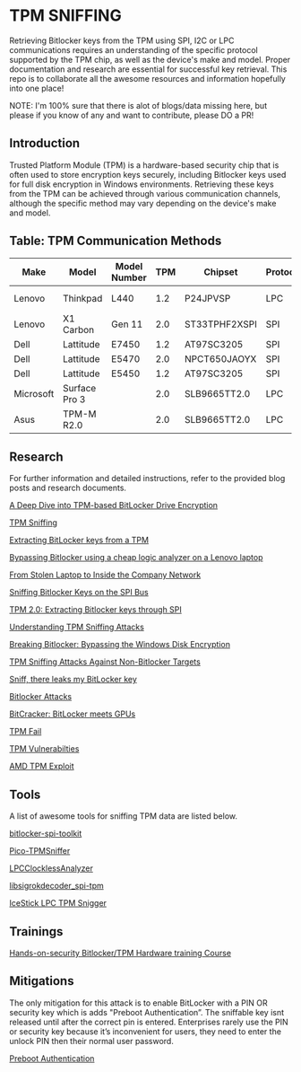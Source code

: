 # TPM SNIFFING

Retrieving Bitlocker keys from the TPM using SPI, I2C or LPC communications requires an understanding of the specific protocol supported by the TPM chip, as well as the device's make and model. Proper documentation and research are essential for successful key retrieval. This repo is to collaborate all the awesome resources and information hopefully into one place!

NOTE: I'm 100% sure that there is alot of blogs/data missing here, but please if you know of any and want to contribute, please DO a PR!

## Introduction

Trusted Platform Module (TPM) is a hardware-based security chip that is often used to store encryption keys securely, including Bitlocker keys used for full disk encryption in Windows environments. Retrieving these keys from the TPM can be achieved through various communication channels, although the specific method may vary depending on the device's make and model.

## Table: TPM Communication Methods

| Make       | Model           | Model Number | TPM       | Chipset  | Protocol | Location   | Debug Headers | Blog/Research   | Extractable |
|------------|-----------------|--------------|-----------|----------|----------|------------|---------------|-----------------|-------------|
| Lenovo     | Thinkpad        | L440         | 1.2       | P24JPVSP | LPC      | Under Keyboard | Yes       | [Blog](https://blog.scrt.ch/2021/11/15/tpm-sniffing/)               | Yes         |
| Lenovo     | X1 Carbon       | Gen 11       | 2.0       | ST33TPHF2XSPI | SPI      | Under Motherboard | Test Pads       | [@NoobieDog](https://x.com/NoobieDog/status/1755166872985571662?s=20)               | Yes         |
| Dell       | Lattitude       | E7450        | 1.2       | AT97SC3205 | SPI    | Motherboard| No           | [@SecurityJon](https://twitter.com/SecurityJon/status/1445020885472235524)               | Yes         |
| Dell       | Lattitude       | E5470        | 2.0       | NPCT650JAOYX | SPI  | Motherboard| Yes           | [Blog](https://labs.withsecure.com/publications/sniff-there-leaks-my-bitlocker-key)               | Yes         |
| Dell       | Lattitude       | E5450        | 1.2       | AT97SC3205 | SPI  | Motherboard| Yes           | [Blog](https://luemmelsec.github.io/Go-away-BitLocker-you-are-drunk/)               | Yes         |
| Microsoft  | Surface Pro 3   |              | 2.0       | SLB9665TT2.0        | LPC      | Under Battery  | No        | [Blog](https://pulsesecurity.co.nz/articles/TPM-sniffing)               | Yes         |
| Asus       | TPM-M R2.0      |              | 2.0       | SLB9665TT2.0        | LPC      | -              | Yes       | [Video](https://www.youtube.com/watch?v=-Fj3SeZww3M)      | Yes     |

## Research

For further information and detailed instructions, refer to the provided blog posts and research documents.

[A Deep Dive into TPM-based BitLocker Drive Encryption](https://blog.scrt.ch/2023/09/15/a-deep-dive-into-tpm-based-bitlocker-drive-encryption/)

[TPM Sniffing](https://blog.scrt.ch/2021/11/15/tpm-sniffing/)

[Extracting BitLocker keys from a TPM](https://pulsesecurity.co.nz/articles/TPM-sniffing)

[Bypassing Bitlocker using a cheap logic analyzer on a Lenovo laptop](https://www.errno.fr/BypassingBitlocker.html)

[From Stolen Laptop to Inside the Company Network](https://dolosgroup.io/blog/2021/7/9/from-stolen-laptop-to-inside-the-company-network)

[Sniffing Bitlocker Keys on the SPI Bus](https://www.cryptic.red/post/sniffing-tpm-keys-on-the-spi-bus)

[TPM 2.0: Extracting Bitlocker keys through SPI](https://lucasteske.dev/2024/01/tpm2-bitlocker-keys)

[Understanding TPM Sniffing Attacks](https://trmm.net/tpm-sniffing/)

[Breaking Bitlocker: Bypassing the Windows Disk Encryption](https://www.youtube.com/watch?v=wTl4vEednkQ)

[TPM Sniffing Attacks Against Non-Bitlocker Targets](https://www.secura.com/blog/tpm-sniffing-attacks-against-non-bitlocker-targets)

[Sniff, there leaks my BitLocker key](https://labs.withsecure.com/publications/sniff-there-leaks-my-bitlocker-key)

[Bitlocker Attacks](https://github.com/Wack0/bitlocker-attacks)

[BitCracker: BitLocker meets GPUs](https://arxiv.org/abs/1901.01337)

[TPM Fail](https://tpm.fail/)

[TPM Vulnerabilties](https://www.bleepingcomputer.com/news/security/new-tpm-20-flaws-could-let-hackers-steal-cryptographic-keys/)

[AMD TPM Exploit](https://www.tomshardware.com/news/amd-tpm-hacked-faultpm)

## Tools

A list of awesome tools for sniffing TPM data are listed below.

[bitlocker-spi-toolkit](https://github.com/WithSecureLabs/bitlocker-spi-toolkit)

[Pico-TPMSniffer](https://github.com/stacksmashing/pico-tpmsniffer)

[LPCClocklessAnalyzer](https://github.com/stacksmashing/LPCClocklessAnalyzer)

[libsigrokdecoder_spi-tpm](https://github.com/ghecko/libsigrokdecoder_spi-tpm)

[IceStick LPC TPM Snigger](https://github.com/SySS-Research/icestick-lpc-tpm-sniffer)


## Trainings

[Hands-on-security Bitlocker/TPM Hardware training Course](https://hands-on-security.com/#trainings)

## Mitigations 

The only mitigation for this attack is to enable BitLocker with a PIN OR security key which is adds "Preboot Authentication”. The sniffable key isnt released until after the correct pin is entered. Enterprises rarely use the PIN or security key because it’s inconvenient for users, they need to enter the unlock PIN then their normal user password. 

[Preboot Authentication](https://learn.microsoft.com/en-us/windows/security/operating-system-security/data-protection/bitlocker/countermeasures#preboot-authentication)



